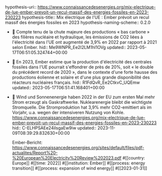 hypothesis-uri:: https://www.connaissancedesenergies.org/mix-electrique-de-lue-ember-prevoit-un-recul-massif-des-energies-fossiles-en-2023-230223
hypothesis-title:: Mix électrique de l'UE : Ember prévoit un recul massif des énergies fossiles en 2023
hypothesis-naming-scheme:: 0.2.0

- 📌 Compte tenu de la chute majeure des productions « bas carbone » des filières nucléaire et hydraulique, les émissions de CO2 liées à l'électricité dans l'UE ont augmenté de 3,9% en 2022 par rapport à 2021 selon Ember.
  hid:: Me9WNPR_Ee2I2LM1hI1OVg
  updated:: 2023-05-17T06:51:05.324744+00:00
- 📌 En 2023, Ember estime que la production d'électricité des centrales fossiles dans l'UE pourrait s'effondrer de près de 20%, soit « le double du précédent record de 2020 », dans le contexte d'une forte hausse des productions éolienne et solaire et d'une plus grande disponibilité des réacteurs nucléaires français.
  hid:: R1FdQvR_Ee2CtkvC_UQEmw
  updated:: 2023-05-17T06:51:41.168401+00:00
- 📝 Wind und Sonnenenergie haben 2022 in der EU zum ersten Mal mehr Strom erzeugt als Gaskraftwerke. Nuklearenergie bleibt die wichtigste Stromquelle. Die Stromproduktion hat 3,9% mehr CO2-emittiert als im Vorjahr, u.a. wegen der intensiveren Nutzung von Kohle. https://www.connaissancedesenergies.org/mix-electrique-de-lue-ember-prevoit-un-recul-massif-des-energies-fossiles-en-2023-230223
  hid:: C-ELHPSAEe24iIsgaEw9iw
  updated:: 2023-11-09T08:39:29.832630+00:00
  
  Ember-Bericht: https://www.connaissancedesenergies.org/sites/default/files/pdf-actualites/Report%20-%20European%20Electricity%20Review%202023.pdf #[[country: Europe]] #[[time: 2022]] #[[institution: Ember]] #[[process: energy transition]] #[[process: expansion of wind energy]] #[[2023-01-31]]